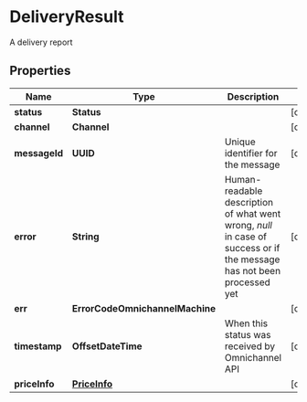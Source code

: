 

# DeliveryResult

A delivery report

## Properties

| Name | Type | Description | Notes |
|------------ | ------------- | ------------- | -------------|
|**status** | **Status** |  |  [optional] |
|**channel** | **Channel** |  |  [optional] |
|**messageId** | **UUID** | Unique identifier for the message |  [optional] |
|**error** | **String** | Human-readable description of what went wrong, *null* in case of success or if the message has not been processed yet |  [optional] |
|**err** | **ErrorCodeOmnichannelMachine** |  |  [optional] |
|**timestamp** | **OffsetDateTime** | When this status was received by Omnichannel API |  [optional] |
|**priceInfo** | [**PriceInfo**](PriceInfo.md) |  |  [optional] |



